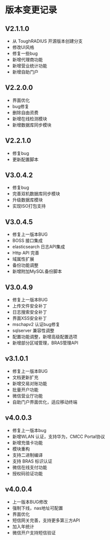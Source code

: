 # 版本变更记录

## V2.1.1.0

- 从 ToughRADIUS 开源版本创建分支
- 修改UI风格
- 修复一些bug
- 新增代理商功能
- 新增营业统计功能
- 新增自助门户


## V2.2.0.0

- 界面优化
- bug修复
- 删除自由资费
- 新增在线检测模块
- 新增数据库同步模块

## V2.2.1.0

- 修复bug
- 更新配置脚本

## V3.0.4.2

- 修复bug
- 完善双机数据库同步模块
- 升级数据库模块
- 实现ISO打包支持

## V3.0.4.5

- 修复上一版本BUG
- BOSS 接口集成
- elasticsearch 日志API集成
- Http API 完善
- 域属性扩展
- 备份功能调整
- 新增附加MySQL备份脚本

## V3.0.4.9

- 修复上一版本BUG
- 上传文件安全补丁
- 日志搜索安全补丁
- 界面XSS安全补丁
- mschapv2 认证bug修复
- sqlserver 兼容性调整
- 配置功能调整，新增高级配置选项
- 新增部分区域管理，BRAS管理API

## v3.1.0.1

- 修复上一版本BUG
- 文档更新扩充
- 新增交易对账功能
- 批量开户功能
- 微信营业厅功能
- 自助门户界面优化，适应移动终端


## v4.0.0.3

- 修复上一版本bug
- 新增WLAN 认证，支持华为，CMCC Portal协议
- 新增充值卡功能
- 模块重构
- 支持二进制编译
- 支持 BRAS 标识认证
- 微信在线支付功能
- 授权码验证功能


## v4.0.0.4

- 上一版本BUG修改
- 强制下线，nas地址可配置
- 界面优化
- 短信网关完善，支持更多第三方API
- 加入年统计
- 微信开户支持短信验证


















